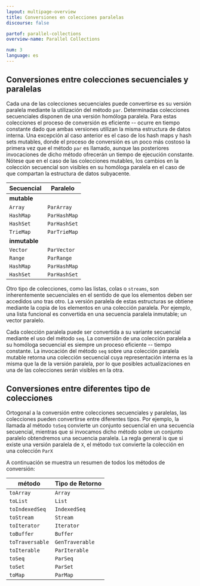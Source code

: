 ```yaml
---
layout: multipage-overview
title: Conversiones en colecciones paralelas
discourse: false

partof: parallel-collections
overview-name: Parallel Collections

num: 3
language: es
---
```


## Conversiones entre colecciones secuenciales y paralelas

Cada una de las colecciones secuenciales puede convertirse es su versión
paralela mediante la utilización del método `par`. Determinadas colecciones
secuenciales disponen de una versión homóloga paralela. Para estas colecciones el
proceso de conversión es eficiente -- ocurre en tiempo constante dado que ambas
versiones utilizan la misma estructura de datos interna. Una excepción al caso
anterior es el caso de los hash maps y hash sets mutables, donde el proceso de
conversión es un poco más costoso la primera vez que el método `par` es llamado,
aunque las posteriores invocaciones de dicho método ofrecerán un tiempo de ejecución
constante. Nótese que en el caso de las colecciones mutables, los cambios en la
colección secuencial son visibles en su homóloga paralela en el caso de que compartan
la estructura de datos subyacente.

| Secuencial    | Paralelo       |
| ------------- | -------------- |
| **mutable**   |                |
| `Array`       | `ParArray`     |
| `HashMap`     | `ParHashMap`   |
| `HashSet`     | `ParHashSet`   |
| `TrieMap`     | `ParTrieMap`   |
| **inmutable** |                |
| `Vector`      | `ParVector`    |
| `Range`       | `ParRange`     |
| `HashMap`     | `ParHashMap`   |
| `HashSet`     | `ParHashSet`   |

Otro tipo de colecciones, como las listas, colas o `streams`, son inherentemente
secuenciales en el sentido de que los elementos deben ser accedidos uno tras otro.
La versión paralela de estas estructuras se obtiene mediante la copia de los elementos
en una colección paralela. Por ejemplo, una lista funcional es convertida en una
secuencia paralela inmutable; un vector paralelo.

Cada colección paralela puede ser convertida a su variante secuencial mediante el uso
del método `seq`. La conversión de una colección paralela a su homóloga secuencial es
siempre un proceso eficiente -- tiempo constante. La invocación del método `seq` sobre
una colección paralela mutable retorna una colección secuencial cuya representación interna
es la misma que la de la versión paralela, por lo que posibles actualizaciones en una de las
colecciones serán visibles en la otra.

## Conversiones entre diferentes tipo de colecciones

Ortogonal a la conversión entre colecciones secuenciales y paralelas, las colecciones
pueden convertirse entre diferentes tipos. Por ejemplo, la llamada al método `toSeq`
convierte un conjunto secuencial en una secuencia secuencial, mientras que si invocamos
dicho método sobre un conjunto paralelo obtendremos una secuencia paralela. La regla
general is que si existe una versión paralela de `X`, el método `toX` convierte la colección
en una colección `ParX`

A continuación se muestra un resumen de todos los métodos de conversión:

| método     	 | Tipo de Retorno|
| -------------- | -------------- |
| `toArray`      | `Array`        |
| `toList`       | `List`         |
| `toIndexedSeq` | `IndexedSeq`   |
| `toStream`     | `Stream`       |
| `toIterator`   | `Iterator`     |
| `toBuffer`     | `Buffer`       |
| `toTraversable`| `GenTraverable`|
| `toIterable`   | `ParIterable`  |
| `toSeq`        | `ParSeq`       |
| `toSet`        | `ParSet`       |
| `toMap`        | `ParMap`       |
